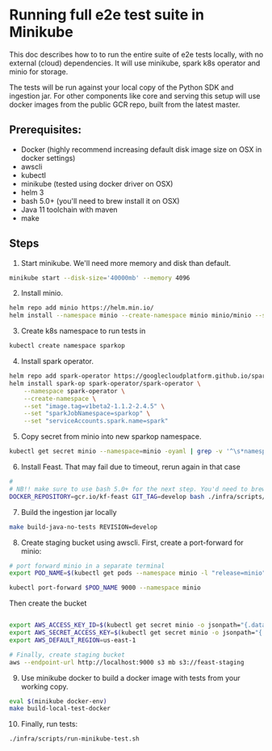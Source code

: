 # Running full e2e test suite in Minikube

This doc describes how to to run the entire suite of e2e tests locally, with no external (cloud) dependencies. It will use minikube, spark k8s operator and minio for storage.

The tests will be run against your local copy of the Python SDK and ingestion jar. For other components like core and serving this setup will use docker images from the public GCR repo, built from the latest master.

## Prerequisites:
* Docker (highly recommend increasing default disk image size on OSX in docker settings)
* awscli
* kubectl
* minikube (tested using docker driver on OSX)
* helm 3
* bash 5.0+ (you'll need to brew install it on OSX)
* Java 11 toolchain with maven
* make

## Steps

1. Start minikube. We'll need more memory and disk than default.
```bash
minikube start --disk-size='40000mb' --memory 4096
```

2. Install minio. 
```bash
helm repo add minio https://helm.min.io/
helm install --namespace minio --create-namespace minio minio/minio --set resources.requests.memory=2Gi
```

3. Create k8s namespace to run tests in
```bash
kubectl create namespace sparkop
```

4. Install spark operator.
```bash
helm repo add spark-operator https://googlecloudplatform.github.io/spark-on-k8s-operator
helm install spark-op spark-operator/spark-operator \
	--namespace spark-operator \
	--create-namespace \
	--set "image.tag=v1beta2-1.1.2-2.4.5" \
	--set "sparkJobNamespace=sparkop" \
	--set "serviceAccounts.spark.name=spark"
```

5. Copy secret from minio into new sparkop namespace.
```bash
kubectl get secret minio --namespace=minio -oyaml | grep -v '^\s*namespace:\s' | kubectl apply --namespace=sparkop -f -
```

6. Install Feast. That may fail due to timeout, rerun again in that case
```bash
#
# NB!! make sure to use bash 5.0+ for the next step. You'd need to brew install it on OSX
DOCKER_REPOSITORY=gcr.io/kf-feast GIT_TAG=develop bash ./infra/scripts/setup-e2e-local.sh
```

7. Build the ingestion jar locally
```bash
make build-java-no-tests REVISION=develop
```

8. Create staging bucket using awscli. First, create a port-forward for minio:
```bash
# port forward minio in a separate terminal
export POD_NAME=$(kubectl get pods --namespace minio -l "release=minio" -o jsonpath="{.items[0].metadata.name}")

kubectl port-forward $POD_NAME 9000 --namespace minio
```
Then create the bucket
```bash

export AWS_ACCESS_KEY_ID=$(kubectl get secret minio -o jsonpath="{.data.accesskey}" -n minio | base64 --decode)
export AWS_SECRET_ACCESS_KEY=$(kubectl get secret minio -o jsonpath="{.data.secretkey}" -n minio | base64 --decode)
export AWS_DEFAULT_REGION=us-east-1

# Finally, create staging bucket
aws --endpoint-url http://localhost:9000 s3 mb s3://feast-staging
```

9. Use minikube docker to build a docker image with tests from your working copy.
```bash
eval $(minikube docker-env)
make build-local-test-docker
```

10. Finally, run tests:
```bash
./infra/scripts/run-minikube-test.sh
```
